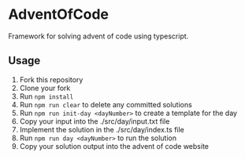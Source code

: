 # AdventOfCode

Framework for solving advent of code using typescript.

## Usage

1. Fork this repository
2. Clone your fork
3. Run `npm install`
4. Run `npm run clear` to delete any committed solutions
5. Run `npm run init-day <dayNumber>` to create a template for the day
6. Copy your input into the ./src/day<dayNumber>/input.txt file
7. Implement the solution in the ./src/day<dayNumber>/index.ts file
8. Run `npm run day <dayNumber>` to run the solution
9. Copy your solution output into the advent of code website
